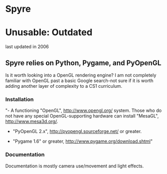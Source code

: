 # Spyre 
# Unusable: Outdated
  last updated in 2006
## Spyre relies on Python, Pygame, and PyOpenGL 
Is it worth looking into a OpenGL rendering engine? I am not completely familiar
with OpenGL past a basic Google search-not sure if it is worth adding another layer 
of complexity to a CS1  curriculum. 

### Installation 
"- A functioning "OpenGL", http://www.opengl.org/ system.  Those
      who do not have any special OpenGL-supporting hardware can
      install "MesaGL", http://www.mesa3d.org/.

   - "PyOpenGL 2.x", http://pyopengl.sourceforge.net/ or greater.

- "Pygame 1.6" or greater, http://www.pygame.org/download.shtml"

### Documentation 
Documentation is mostly camera use/movement and light effects. 
